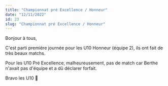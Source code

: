 ```yaml
---
title: "Championnat pré Excellence / Honneur"
date: "12/11/2022"
id: 23
slug: "Championnat pré Excellence / Honneur"
---
```


Bonjour à tous,

C'est parti première journée pour les U10 Honneur (équipe 2), ils ont fait de très beaux matchs.

Pour les U10 Pré Excellence, malheureusement, pas de match car Berthe n'avait pas d'équipe et a dû déclarer forfait.

Bravo les U10 👏

<p align="center">
  <nuxt-img src="/images_blog/121122_laCadiere_equipe2.png" format="webp" sizes="sm:290px lg:400px" alt="championnat 2022-2023" />
</p>